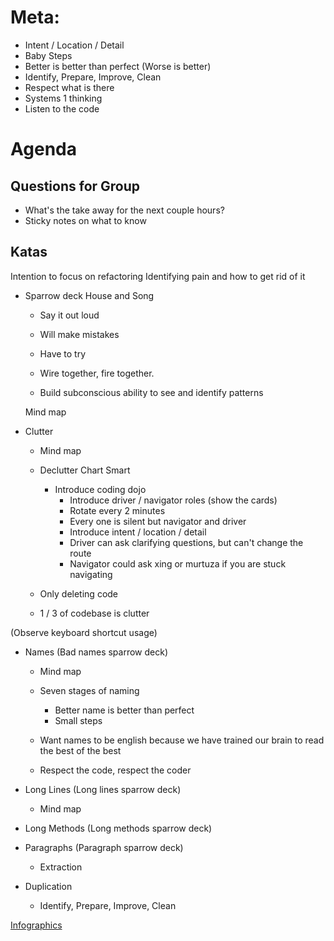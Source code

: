 # Meta:
- Intent / Location / Detail
- Baby Steps
- Better is better than perfect (Worse is better)
- Identify, Prepare, Improve, Clean
- Respect what is there
- Systems 1 thinking
- Listen to the code

# Agenda

## Questions for Group
- What's the take away for the next couple hours?
- Sticky notes on what to know

## Katas
Intention to focus on refactoring
Identifying pain and how to get rid of it

- Sparrow deck
  House and Song
  - Say it out loud
  - Will make mistakes
  - Have to try

  - Wire together, fire together.
  - Build subconscious ability to see and identify patterns

  Mind map

- Clutter
  - Mind map

  - Declutter Chart Smart
    - Introduce coding dojo
      - Introduce driver / navigator roles (show the cards)
      - Rotate every 2 minutes
      - Every one is silent but navigator and driver
      - Introduce intent / location / detail
      - Driver can ask clarifying questions, but can't change the route
      - Navigator could ask xing or murtuza if you are stuck navigating

  - Only deleting code
  - 1 / 3 of codebase is clutter

(Observe keyboard shortcut usage)
- Names (Bad names sparrow deck)
  - Mind map

  - Seven stages of naming
    - Better name is better than perfect
    - Small steps

  - Want names to be english because we have trained our brain to read the best of the best
  - Respect the code, respect the coder

- Long Lines (Long lines sparrow deck)
  - Mind map

- Long Methods (Long methods sparrow deck)
- Paragraphs (Paragraph sparrow deck)
  - Extraction

- Duplication
  - Identify, Prepare, Improve, Clean

[Infographics](http://llewellynfalco.blogspot.com/p/infographics.html)
